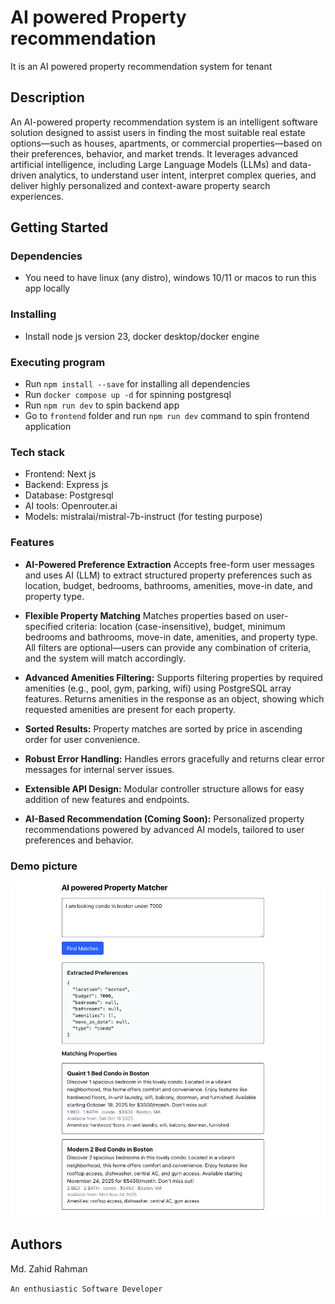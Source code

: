 # AI powered Property recommendation

It is an AI powered property recommendation system for tenant

## Description

An AI-powered property recommendation system is an intelligent software solution designed to assist users in finding the most suitable real estate options—such as houses, apartments, or commercial properties—based on their preferences, behavior, and market trends. It leverages advanced artificial intelligence, including Large Language Models (LLMs) and data-driven analytics, to understand user intent, interpret complex queries, and deliver highly personalized and context-aware property search experiences.

## Getting Started

### Dependencies

* You need to have linux (any distro), windows 10/11 or macos to run this app locally

### Installing

* Install node js version 23, docker desktop/docker engine

### Executing program

* Run `npm install --save` for installing all dependencies
* Run `docker compose up -d` for spinning postgresql
* Run `npm run dev` to spin backend app
* Go to `frontend` folder and run `npm run dev` command to spin frontend application


### Tech stack

* Frontend: Next js
* Backend: Express js
* Database: Postgresql
* AI tools: Openrouter.ai
* Models: mistralai/mistral-7b-instruct (for testing purpose)


### Features
* **AI-Powered Preference Extraction** Accepts free-form user messages and uses AI (LLM) to extract structured property preferences such as location, budget, bedrooms, bathrooms, amenities, move-in date, and property type.


* **Flexible Property Matching** Matches properties based on user-specified criteria: location (case-insensitive), budget, minimum bedrooms and bathrooms, move-in date, amenities, and property type.
All filters are optional—users can provide any combination of criteria, and the system will match accordingly.


* **Advanced Amenities Filtering:**
Supports filtering properties by required amenities (e.g., pool, gym, parking, wifi) using PostgreSQL array features.
Returns amenities in the response as an object, showing which requested amenities are present for each property.


* **Sorted Results:** Property matches are sorted by price in ascending order for user convenience.

* **Robust Error Handling:** Handles errors gracefully and returns clear error messages for internal server issues.

* **Extensible API Design:** Modular controller structure allows for easy addition of new features and endpoints.

* **AI-Based Recommendation (Coming Soon):**
Personalized property recommendations powered by advanced AI models, tailored to user preferences and behavior.

### Demo picture

![alt text](image.png)

## Authors

Md. Zahid Rahman 

`An enthusiastic Software Developer`
